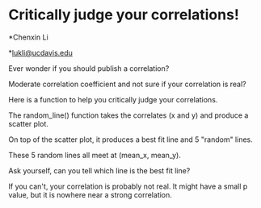 # Critically judge your correlations! 

*Chenxin Li

*lukli@ucdavis.edu 

Ever wonder if you should publish a correlation?

Moderate correlation coefficient and not sure if your correlation is real?

Here is a function to help you critically judge your correlations. 

The random_line() function takes the correlates (x and y) and produce a scatter plot.

On top of the scatter plot, it produces a best fit line and 5 "random" lines.

These 5 random lines all meet at (mean_x, mean_y). 

Ask yourself, can you tell which line is the best fit line?

If you can't, your correlation is probably not real. It might have a small p value, but it is nowhere near a strong correlation. 
